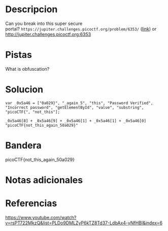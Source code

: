 # Descripcion
Can you break into this super secure portal? `https://jupiter.challenges.picoctf.org/problem/6353/` ([link](https://jupiter.challenges.picoctf.org/problem/6353/)) or http://jupiter.challenges.picoctf.org:6353


# Pistas
What is obfuscation?

# Solucion
```
var _0x5a46 = ["0a029}", "_again_5", "this", "Password Verified", "Incorrect password", "getElementById", "value", "substring", "picoCTF{", "not_this"];

_0x5a46[8] + _0x5a46[9] + _0x5a46[1] + _0x5a46[1] + _0x5a46[0]
"picoCTF{not_this_again_50a029}"
```

# Bandera
picoCTF{not_this_again_50a029}

# Notas adicionales


# Referencias
https://www.youtube.com/watch?v=rsPT722MkzQ&list=PLDo9DMLZyP6kTZ8Td37-LdbAx4-yNfHBl&index=6